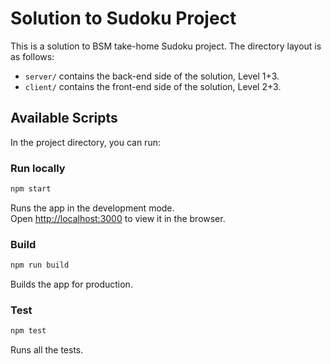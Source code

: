 # Solution to Sudoku Project

This is a solution to BSM take-home Sudoku project. The directory layout is as
follows:
- `server/` contains the back-end side of the solution, Level 1+3.
- `client/` contains the front-end side of the solution, Level 2+3.

## Available Scripts

In the project directory, you can run:

### Run locally

```sh
npm start
```

Runs the app in the development mode.<br>
Open [http://localhost:3000](http://localhost:3000) to view it in the browser.

### Build

```sh
npm run build
```

Builds the app for production.

### Test 

```sh
npm test
```

Runs all the tests. <br>
